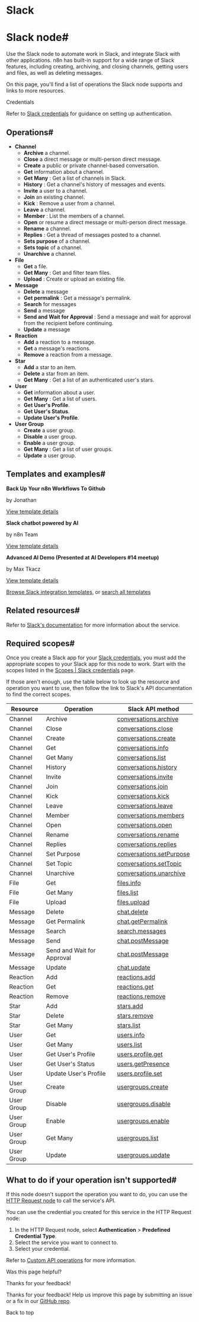 # Slack

[ ](https://github.com/n8n-io/n8n-docs/edit/main/docs/integrations/builtin/app-nodes/n8n-nodes-base.slack.md "Edit this page")

# Slack node#

Use the Slack node to automate work in Slack, and integrate Slack with other applications. n8n has built-in support for a wide range of Slack features, including creating, archiving, and closing channels, getting users and files, as well as deleting messages.

On this page, you'll find a list of operations the Slack node supports and links to more resources.

Credentials

Refer to [Slack credentials](../../credentials/slack/) for guidance on setting up authentication. 

## Operations#

  * **Channel**
    * **Archive** a channel.
    * **Close** a direct message or multi-person direct message.
    * **Create** a public or private channel-based conversation.
    * **Get** information about a channel.
    * **Get Many** : Get a list of channels in Slack.
    * **History** : Get a channel's history of messages and events.
    * **Invite** a user to a channel.
    * **Join** an existing channel.
    * **Kick** : Remove a user from a channel.
    * **Leave** a channel.
    * **Member** : List the members of a channel.
    * **Open** or resume a direct message or multi-person direct message.
    * **Rename** a channel.
    * **Replies** : Get a thread of messages posted to a channel.
    * **Sets purpose** of a channel.
    * **Sets topic** of a channel.
    * **Unarchive** a channel.
  * **File**
    * **Get** a file.
    * **Get Many** : Get and filter team files.
    * **Upload** : Create or upload an existing file.
  * **Message**
    * **Delete** a message
    * **Get permalink** : Get a message's permalink.
    * **Search** for messages
    * **Send** a message
    * **Send and Wait for Approval** : Send a message and wait for approval from the recipient before continuing.
    * **Update** a message
  * **Reaction**
    * **Add** a reaction to a message.
    * **Get** a message's reactions.
    * **Remove** a reaction from a message.
  * **Star**
    * **Add** a star to an item.
    * **Delete** a star from an item.
    * **Get Many** : Get a list of an authenticated user's stars.
  * **User**
    * **Get** information about a user.
    * **Get Many** : Get a list of users.
    * **Get User's Profile**.
    * **Get User's Status**.
    * **Update User's Profile**.
  * **User Group**
    * **Create** a user group.
    * **Disable** a user group.
    * **Enable** a user group.
    * **Get Many** : Get a list of user groups.
    * **Update** a user group.



## Templates and examples#

**Back Up Your n8n Workflows To Github**

by Jonathan

[View template details](https://n8n.io/workflows/1534-back-up-your-n8n-workflows-to-github/)

**Slack chatbot powered by AI**

by n8n Team

[View template details](https://n8n.io/workflows/1961-slack-chatbot-powered-by-ai/)

**Advanced AI Demo (Presented at AI Developers #14 meetup)**

by Max Tkacz

[View template details](https://n8n.io/workflows/2358-advanced-ai-demo-presented-at-ai-developers-14-meetup/)

[Browse Slack integration templates](https://n8n.io/integrations/slack/), or [search all templates](https://n8n.io/workflows/)

## Related resources#

Refer to [Slack's documentation](https://api.slack.com/) for more information about the service.

## Required scopes#

Once you create a Slack app for your [Slack credentials](../../credentials/slack/), you must add the appropriate scopes to your Slack app for this node to work. Start with the scopes listed in the [Scopes | Slack credentials](../../credentials/slack/#scopes) page.

If those aren't enough, use the table below to look up the resource and operation you want to use, then follow the link to Slack's API documentation to find the correct scopes.

**Resource** | **Operation** | **Slack API method**  
---|---|---  
Channel | Archive | [conversations.archive](https://api.slack.com/methods/conversations.archive)  
Channel | Close | [conversations.close](https://api.slack.com/methods/conversations.close)  
Channel | Create | [conversations.create](https://api.slack.com/methods/conversations.create)  
Channel | Get | [conversations.info](https://api.slack.com/methods/conversations.info)  
Channel | Get Many | [conversations.list](https://api.slack.com/methods/conversations.list)  
Channel | History | [conversations.history](https://api.slack.com/methods/conversations.history)  
Channel | Invite | [conversations.invite](https://api.slack.com/methods/conversations.invite)  
Channel | Join | [conversations.join](https://api.slack.com/methods/conversations.join)  
Channel | Kick | [conversations.kick](https://api.slack.com/methods/conversations.kick)  
Channel | Leave | [conversations.leave](https://api.slack.com/methods/conversations.leave)  
Channel | Member | [conversations.members](https://api.slack.com/methods/conversations.members)  
Channel | Open | [conversations.open](https://api.slack.com/methods/conversations.open)  
Channel | Rename | [conversations.rename](https://api.slack.com/methods/conversations.rename)  
Channel | Replies | [conversations.replies](https://api.slack.com/methods/conversations.replies)  
Channel | Set Purpose | [conversations.setPurpose](https://api.slack.com/methods/conversations.setPurpose)  
Channel | Set Topic | [conversations.setTopic](https://api.slack.com/methods/conversations.setTopic)  
Channel | Unarchive | [conversations.unarchive](https://api.slack.com/methods/conversations.unarchive)  
File | Get | [files.info](https://api.slack.com/methods/files.info)  
File | Get Many | [files.list](https://api.slack.com/methods/files.list)  
File | Upload | [files.upload](https://api.slack.com/methods/files.upload)  
Message | Delete | [chat.delete](https://api.slack.com/methods/chat.delete)  
Message | Get Permalink | [chat.getPermalink](https://api.slack.com/methods/chat.getPermalink)  
Message | Search | [search.messages](https://api.slack.com/methods/search.messages)  
Message | Send | [chat.postMessage](https://api.slack.com/methods/chat.postMessage)  
Message | Send and Wait for Approval | [chat.postMessage](https://api.slack.com/methods/chat.postMessage)  
Message | Update | [chat.update](https://api.slack.com/methods/chat.update)  
Reaction | Add | [reactions.add](https://api.slack.com/methods/reactions.add)  
Reaction | Get | [reactions.get](https://api.slack.com/methods/reactions.get)  
Reaction | Remove | [reactions.remove](https://api.slack.com/methods/reactions.remove)  
Star | Add | [stars.add](https://api.slack.com/methods/stars.add)  
Star | Delete | [stars.remove](https://api.slack.com/methods/stars.remove)  
Star | Get Many | [stars.list](https://api.slack.com/methods/stars.list)  
User | Get | [users.info](https://api.slack.com/methods/users.info)  
User | Get Many | [users.list](https://api.slack.com/methods/users.list)  
User | Get User's Profile | [users.profile.get](https://api.slack.com/methods/users.profile.get)  
User | Get User's Status | [users.getPresence](https://api.slack.com/methods/users.getPresence)  
User | Update User's Profile | [users.profile.set](https://api.slack.com/methods/users.profile.set)  
User Group | Create | [usergroups.create](https://api.slack.com/methods/usergroups.create)  
User Group | Disable | [usergroups.disable](https://api.slack.com/methods/usergroups.disable)  
User Group | Enable | [usergroups.enable](https://api.slack.com/methods/usergroups.enable)  
User Group | Get Many | [usergroups.list](https://api.slack.com/methods/usergroups.list)  
User Group | Update | [usergroups.update](https://api.slack.com/methods/usergroups.update)  
  
## What to do if your operation isn't supported#

If this node doesn't support the operation you want to do, you can use the [HTTP Request node](../../core-nodes/n8n-nodes-base.httprequest/) to call the service's API.

You can use the credential you created for this service in the HTTP Request node: 

  1. In the HTTP Request node, select **Authentication** > **Predefined Credential Type**.
  2. Select the service you want to connect to.
  3. Select your credential.



Refer to [Custom API operations](../../../custom-operations/) for more information.

Was this page helpful? 

Thanks for your feedback! 

Thanks for your feedback! Help us improve this page by submitting an issue or a fix in our [GitHub repo](https://github.com/n8n-io/n8n-docs). 

Back to top 
